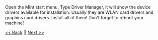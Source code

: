 Open the Mint start menu. Type Driver Manager, it will show the device drivers available for installation. Usually they are WLAN card drivers and graphics card drivers. Install all of them! Don't forget to reboot your machine!

[<< Back](/Docs/[01]-Change-Repo-Mirror.md) || [Next >>](/Docs/[03]-Update-System.md)
